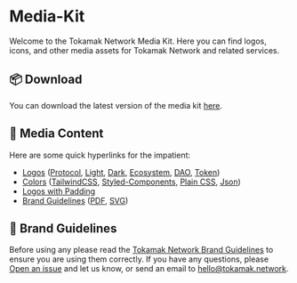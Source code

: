# Media-Kit
Welcome to the Tokamak Network Media Kit. Here you can find logos, icons, and other media assets for Tokamak Network and related services.

## 📦 Download

You can download the latest version of the media kit [here](https://www.notion.so/tokamak/Tokamak-Network-Brand-Kit-6b0c1badd78446f98b60cdd0e4b30456).

## 📂 Media Content

Here are some quick hyperlinks for the impatient:

-   [Logos](./media/logos) ([Protocol](./media/logos/primary), [Light](./media/logos/light), [Dark](./media/logos/dark), [Ecosystem](./media/logos/ecosystem/), [DAO](./media/logos/dao), [Token](./media/logos/dao))
-   [Colors](./media/colors) ([TailwindCSS](./media/colors/tailwind.config.js), [Styled-Components](./media/colors/README.md#styled-components), [Plain CSS](./media/colors/colors.css), [Json](./media/colors/colors.json))
-   [Logos with Padding](./media/_legacy)
-   [Brand Guidelines](./media/brand_guidelines) ([PDF](./media/Brand%20Guidelines.pdf), [SVG](./media/brand_guidelines/))

## 📖 Brand Guidelines
Before using any please read the [Tokamak Network Brand Guidelines](html.link) to ensure you are using them correctly. If you have any questions, please [Open an issue](https://github.com/tokamak-network/media-kit/issues/new) and let us know, or send an email to [hello@tokamak.network](mailto:hello@tokamak.network).
